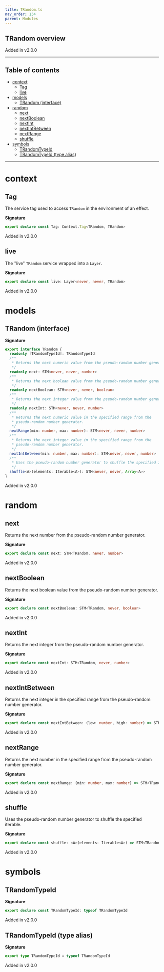 ```yaml
---
title: TRandom.ts
nav_order: 134
parent: Modules
---
```


## TRandom overview

Added in v2.0.0

---

<h2 class="text-delta">Table of contents</h2>

- [context](#context)
  - [Tag](#tag)
  - [live](#live)
- [models](#models)
  - [TRandom (interface)](#trandom-interface)
- [random](#random)
  - [next](#next)
  - [nextBoolean](#nextboolean)
  - [nextInt](#nextint)
  - [nextIntBetween](#nextintbetween)
  - [nextRange](#nextrange)
  - [shuffle](#shuffle)
- [symbols](#symbols)
  - [TRandomTypeId](#trandomtypeid)
  - [TRandomTypeId (type alias)](#trandomtypeid-type-alias)

---

# context

## Tag

The service tag used to access `TRandom` in the environment of an effect.

**Signature**

```ts
export declare const Tag: Context.Tag<TRandom, TRandom>
```

Added in v2.0.0

## live

The "live" `TRandom` service wrapped into a `Layer`.

**Signature**

```ts
export declare const live: Layer<never, never, TRandom>
```

Added in v2.0.0

# models

## TRandom (interface)

**Signature**

```ts
export interface TRandom {
  readonly [TRandomTypeId]: TRandomTypeId
  /**
   * Returns the next numeric value from the pseudo-random number generator.
   */
  readonly next: STM<never, never, number>
  /**
   * Returns the next boolean value from the pseudo-random number generator.
   */
  readonly nextBoolean: STM<never, never, boolean>
  /**
   * Returns the next integer value from the pseudo-random number generator.
   */
  readonly nextInt: STM<never, never, number>
  /**
   * Returns the next numeric value in the specified range from the
   * pseudo-random number generator.
   */
  nextRange(min: number, max: number): STM<never, never, number>
  /**
   * Returns the next integer value in the specified range from the
   * pseudo-random number generator.
   */
  nextIntBetween(min: number, max: number): STM<never, never, number>
  /**
   * Uses the pseudo-random number generator to shuffle the specified iterable.
   */
  shuffle<A>(elements: Iterable<A>): STM<never, never, Array<A>>
}
```

Added in v2.0.0

# random

## next

Returns the next number from the pseudo-random number generator.

**Signature**

```ts
export declare const next: STM<TRandom, never, number>
```

Added in v2.0.0

## nextBoolean

Returns the next boolean value from the pseudo-random number generator.

**Signature**

```ts
export declare const nextBoolean: STM<TRandom, never, boolean>
```

Added in v2.0.0

## nextInt

Returns the next integer from the pseudo-random number generator.

**Signature**

```ts
export declare const nextInt: STM<TRandom, never, number>
```

Added in v2.0.0

## nextIntBetween

Returns the next integer in the specified range from the pseudo-random number
generator.

**Signature**

```ts
export declare const nextIntBetween: (low: number, high: number) => STM<TRandom, never, number>
```

Added in v2.0.0

## nextRange

Returns the next number in the specified range from the pseudo-random number
generator.

**Signature**

```ts
export declare const nextRange: (min: number, max: number) => STM<TRandom, never, number>
```

Added in v2.0.0

## shuffle

Uses the pseudo-random number generator to shuffle the specified iterable.

**Signature**

```ts
export declare const shuffle: <A>(elements: Iterable<A>) => STM<TRandom, never, A[]>
```

Added in v2.0.0

# symbols

## TRandomTypeId

**Signature**

```ts
export declare const TRandomTypeId: typeof TRandomTypeId
```

Added in v2.0.0

## TRandomTypeId (type alias)

**Signature**

```ts
export type TRandomTypeId = typeof TRandomTypeId
```

Added in v2.0.0
